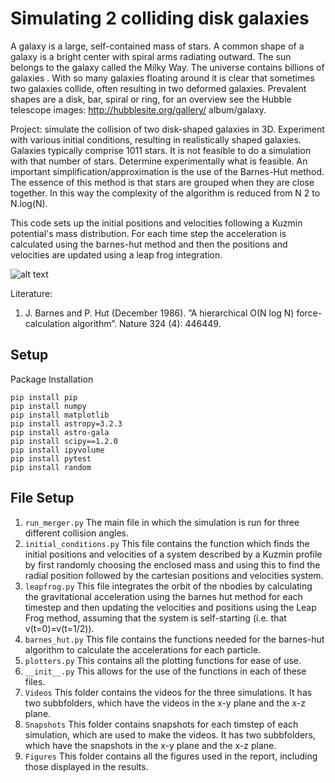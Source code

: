# Simulating 2 colliding disk galaxies
A galaxy is a large, self-contained mass of stars. A common shape of a galaxy is a bright center with
spiral arms radiating outward. The sun belongs to the galaxy called the Milky Way. The universe
contains billions of galaxies . With so many galaxies floating around it is clear that sometimes two
galaxies collide, often resulting in two deformed galaxies. Prevalent shapes are a disk, bar, spiral or
ring, for an overview see the Hubble telescope images: http://hubblesite.org/gallery/
album/galaxy.

Project: simulate the collision of two disk-shaped galaxies in 3D. Experiment with various initial
conditions, resulting in realistically shaped galaxies. Galaxies typically comprise 1011 stars. It is
not feasible to do a simulation with that number of stars. Determine experimentally what is feasible.
An important simplification/approximation is the use of the Barnes-Hut method. The essence of this
method is that stars are grouped when they are close together. In this way the complexity of the
algorithm is reduced from N 2 to N.log(N).

This code sets up the initial positions and velocities following a Kuzmin potential's mass distribution. For each time step the acceleration is calculated using the barnes-hut method and then the positions and velocities are updated using a leap frog integration.

![alt text](https://github.com/Jbarkai/CollidingGalaxies/master/example.gif "The spatial evolution of the merging between two galaxies of equal mass and a collision angle of $\pi$/2 radians over 100Gyr. The red stars are gravitationally bound to galaxy A and the green stars are bound to galaxy B. Both galaxies consist of 1000 particles. This shows the x-z plane, incriminating in time the axes zoom out with the expansion of the system.")

Literature:
1. J. Barnes and P. Hut (December 1986). ”A hierarchical O(N log N) force-calculation algorithm”. Nature 324 (4): 446449.

## Setup
Package Installation
```
pip install pip
pip install numpy
pip install matplotlib
pip install astropy=3.2.3
pip install astro-gala
pip install scipy==1.2.0
pip install ipyvolume
pip install pytest
pip install random
```

## File Setup
1. `run_merger.py`
The main file in which the simulation is run for three different collision angles.
2. `initial_conditions.py`
This file contains the function which finds the initial positions and velocities of a system described by a Kuzmin profile by first randomly choosing the enclosed mass and using this to find the radial position followed by the cartesian positions and velocities system.
3. `leapfrog.py`
This file integrates the orbit of the nbodies by calculating the gravitational acceleration using the barnes hut method for each timestep and then updating the velocities and positions using the Leap Frog method, assuming that the system is self-starting (i.e. that v(t=0)=v(t=1/2)).
4. `barnes_hut.py`
This file contains the functions needed for the barnes-hut algorithm to calculate the accelerations for each particle.
5. `plotters.py`
This contains all the plotting functions for ease of use.
6. `__init__.py`
This allows for the use of the functions in each of these files.
7. `Videos`
This folder contains the videos for the three simulations. It has two subbfolders, which have the videos in the x-y plane and the x-z plane.
8. `Snapshots`
This folder contains snapshots for each timstep of each simulation, which are used to make the videos. It has two subbfolders, which have the snapshots in the x-y plane and the x-z plane.
9. `Figures`
This folder contains all the figures used in the report, including those displayed in the results.